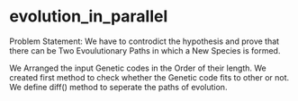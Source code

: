 # evolution_in_parallel

Problem Statement:
We have to controdict the hypothesis and prove that
there can be Two Evoulutionary Paths in which a
New Species is formed.

We Arranged the input Genetic codes in the Order of
their length.
We created first method to check whether the
Genetic code fits to other or not.
We define diff() method to seperate the paths of
evolution.

